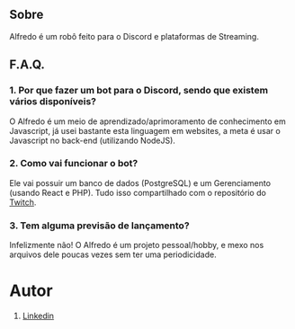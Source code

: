 ## Sobre
Alfredo é um robô feito para o Discord e plataformas de Streaming.

## F.A.Q.
### 1. Por que fazer um bot para o Discord, sendo que existem vários disponíveis?
O Alfredo é um meio de aprendizado/aprimoramento de conhecimento em Javascript, já usei bastante esta linguagem em websites, a meta é usar o Javascript no back-end (utilizando NodeJS).

### 2. Como vai funcionar o bot?
Ele vai possuir um banco de dados (PostgreSQL) e um Gerenciamento (usando React e PHP). Tudo isso compartilhado com o repositório do [Twitch](https://github.com/clovis-junior/alfredo-twitch-js).

### 3. Tem alguma previsão de lançamento?
Infelizmente não! O Alfredo é um projeto pessoal/hobby, e mexo nos arquivos dele poucas vezes sem ter uma periodicidade.

# Autor
1. [Linkedin](https://www.linkedin.com/in/clovis-junior-/)
